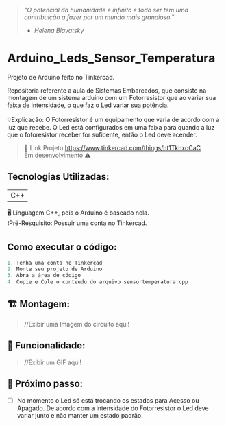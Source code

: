 > *"O potencial da humanidade é infinito e todo ser tem uma contribuição a fazer por um mundo mais grandioso."* 
> - *Helena Blavatsky*

# Arduino_Leds_Sensor_Temperatura
Projeto de Arduino feito no Tinkercad.

Repositoria referente a aula de Sistemas Embarcados, que consiste na montagem de um sistema arduino com um Fotorresistor que ao variar sua faixa de intensidade, o que faz o Led variar sua potência.<br><br>
💡Explicação: O Fotorresistor é um equipamento que varia de acordo com a luz que recebe. O Led está configurados em uma faixa para quando a luz que o fotoresistor receber for suficente, então o Led deve acender.<br>
>🔗 Link Projeto:https://www.tinkercad.com/things/ht1TkhxoCaC <br>
>Em desenvolvimento ⚠️

## Tecnologias Utilizadas:
<table>
  <tr>
    <td> C++ </td>
  </tr>
</table>
🖥️ Linguagem C++, pois o Arduino é baseado nela. <br>
❗Pré-Resquisito: Possuir uma conta no Tinkercad.

## Como executar o código:
```Python
1. Tenha uma conta no Tinkercad
2. Monte seu projeto de Arduino
3. Abra a área de código
4. Copie e Cole o conteudo do arquivo sensortemperatura.cpp
```

## 🏗️ Montagem:
>//Exibir uma Imagem do circuito aqui!

## 🛞 Funcionalidade:
>//Exibir um GIF aqui!

## 👟 Próximo passo:
- [ ] No momento o Led só está trocando os estados para Acesso ou Apagado. De acordo com a intensidade do Fotorresistor o Led deve variar junto e não manter um estado padrão.
